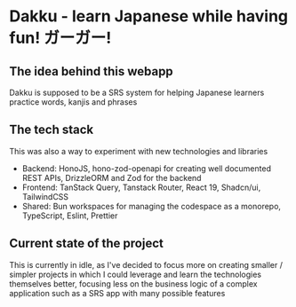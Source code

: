# Dakku - learn Japanese while having fun! ガーガー!

## The idea behind this webapp
Dakku is supposed to be a SRS system for helping Japanese learners practice words, kanjis and phrases

## The tech stack
This was also a way to experiment with new technologies and libraries
- Backend: HonoJS, hono-zod-openapi for creating well documented REST APIs, DrizzleORM and Zod for the backend
- Frontend: TanStack Query, Tanstack Router, React 19, Shadcn/ui, TailwindCSS
- Shared: Bun workspaces for managing the codespace as a monorepo, TypeScript, Eslint, Prettier

## Current state of the project
This is currently in idle, as I've decided to focus more on creating smaller / simpler projects in which I could leverage and learn the technologies themselves better, focusing less on the business logic of a complex application such as a SRS app with many possible features
